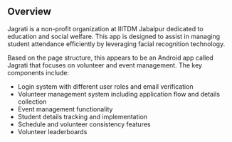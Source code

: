 ## Overview
Jagrati is a non-profit organization at IIITDM Jabalpur dedicated to education and social welfare. This app is designed to assist in managing student attendance efficiently by leveraging facial recognition technology.


Based on the page structure, this appears to be an Android app called Jagrati that focuses on volunteer and event management. The key components include:

- Login system with different user roles and email verification
- Volunteer management system including application flow and details collection
- Event management functionality
- Student details tracking and implementation
- Schedule and volunteer consistency features
- Volunteer leaderboards
